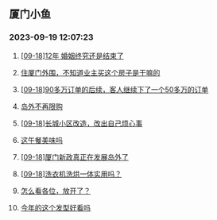 ## 厦门小鱼 
### 2023-09-19 12:07:23

1. [[09-18]12年 婚姻终究还是结束了](http://bbs.xmfish.com/read-htm-tid-18074414.html)

2. [住厦门外围，不知道业主买这个房子是干嘛的](http://bbs.xmfish.com/read-htm-tid-18074442.html)

3. [[09-18]90多万订单的后续，客人继续下了一个50多万的订单](http://bbs.xmfish.com/read-htm-tid-18074573.html)

4. [岛外不再限购](http://bbs.xmfish.com/read-htm-tid-18074669.html)

5. [[09-18]长城小区改造，改出自己烦心事](http://bbs.xmfish.com/read-htm-tid-18074505.html)

6. [这午餐美味吗](http://bbs.xmfish.com/read-htm-tid-18074435.html)

7. [[09-18]厦门新政真正在发展岛外了](http://bbs.xmfish.com/read-htm-tid-18074724.html)

8. [[09-18]洗衣机洗烘一体实用吗？](http://bbs.xmfish.com/read-htm-tid-18074495.html)

9. [怎么看各位，放开了？](http://bbs.xmfish.com/read-htm-tid-18074671.html)

10. [今年的这个发型好看吗](http://bbs.xmfish.com/read-htm-tid-18074532.html)

